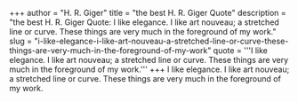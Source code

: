 +++
author = "H. R. Giger"
title = "the best H. R. Giger Quote"
description = "the best H. R. Giger Quote: I like elegance. I like art nouveau; a stretched line or curve. These things are very much in the foreground of my work."
slug = "i-like-elegance-i-like-art-nouveau-a-stretched-line-or-curve-these-things-are-very-much-in-the-foreground-of-my-work"
quote = '''I like elegance. I like art nouveau; a stretched line or curve. These things are very much in the foreground of my work.'''
+++
I like elegance. I like art nouveau; a stretched line or curve. These things are very much in the foreground of my work.
